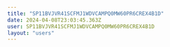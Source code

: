 ```yaml
---
title: "SP11BVJVR41SCFMJ1WDVCAMPQ0MW60PR6CREX4B1D"
date: 2024-04-08T23:03:45.363Z
user: SP11BVJVR41SCFMJ1WDVCAMPQ0MW60PR6CREX4B1D
layout: "users"
---
```

    